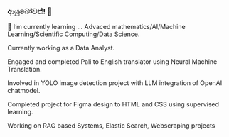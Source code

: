 ###  ආයුබෝවන්! 👋


 🌱 I’m currently learning ... Advaced mathematics/AI/Machine Learning/Scientific Computing/Data Science.
 
Currently working as a Data Analyst.
 
Engaged and completed Pali to English translator using Neural Machine Translation.

Involved in YOLO image detection project with LLM integration of OpenAI chatmodel.

Completed project for Figma design to HTML and CSS using supervised learning.

Working on RAG based Systems, Elastic Search, Webscraping projects
 

<!--
**SHandapangoda/SHandapangoda** is a ✨ _special_ ✨ repository because its `README.md` (this file) appears on your GitHub profile.

Here are some ideas to get you started:
!


-
-->
